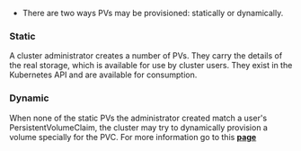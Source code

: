 - There are two ways PVs may be provisioned: statically or dynamically.

### Static
A cluster administrator creates a number of PVs. They carry the details of the real storage, which is available for use by cluster users. They exist in the Kubernetes API and are available for consumption.
### Dynamic
When none of the static PVs the administrator created match a user's PersistentVolumeClaim, the cluster may try to dynamically provision a volume specially for the PVC. For more information go to this **[page](https://kubernetes.io/docs/concepts/storage/persistent-volumes/#provisioning)**
